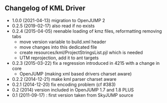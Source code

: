 ## Changelog of KML Driver

- 1.0.0 (2021-04-13) migration to OpenJUMP 2
- 0.2.5 (2019-02-17) also read <placemark> if no <Folder> exists
- 0.2.4 (2015-04-05) reenable loading of kmz files, reformatting removing tabs
  - move version variable to build.xml header
  - move changes into this dedicated file
  - create resources/kml/ProjectStringsList.pjl which is needed
  - UTM reprojection, add it to ant targets
- 0.2.3 (2015-03-22) fix a regression introduced in 4215 with a change in core
  - OpenJUMP (making xml based drivers charset aware)
- 0.2.2 (2014-12-21) make kml parser charset aware
- 0.2.1 (2014-12-20) fix encoding problem (cf #383)
- 0.2   (2014) version included in OpenJUMP 1.7 and 1.8 PLUS
- 0.1   (2011-09-17)   : first version taken from SkyJUMP source